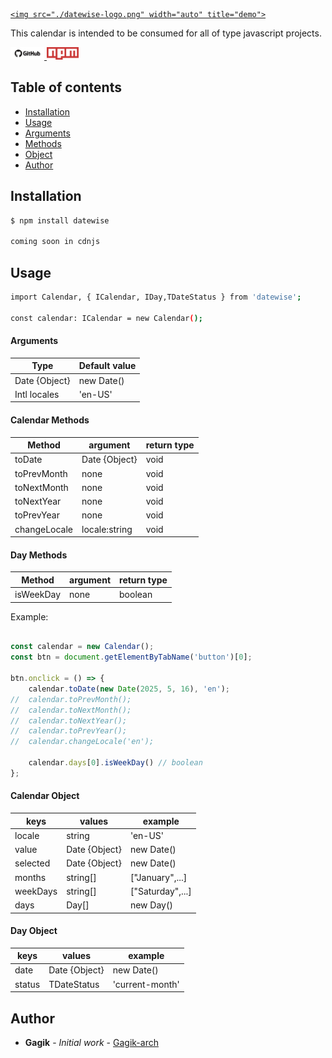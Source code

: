 <a href="https://datewise-5avj9wqig-gagikarchs-projects.vercel.app" target="_blank">

    <img src="./datewise-logo.png" width="auto" title="demo">
</a>

This calendar is intended to be consumed for all of type javascript projects.

<span>
    <a href="https://github.com/Gagik-arch/datewise" title="Build Status">
        <img src="./github-logo.png" width="auto" height="20px">
    </a>
    <a href="https://www.npmjs.com/package/datewise" title="npm version">
        <img src="./npm-logo.png" width="auto" height="20px">
    </a>
</span>

## Table of contents

-   [Installation](#installation)
-   [Usage](#usage)
-   [Arguments](#Arguments)
-   [Methods](#Methods)
-   [Object](#Object)
-   [Author](#author)

## Installation

```sh
$ npm install datewise

coming soon in cdnjs
```

## Usage

```sh
import Calendar, { ICalendar, IDay,TDateStatus } from 'datewise';

const calendar: ICalendar = new Calendar();
```

#### Arguments

| Type          | Default value                |      
| ------------- | --------------------------   |
| Date {Object} | new Date()                   |
| Intl locales  | 'en-US'                      |

#### Calendar Methods

| Method      | argument      | return type  |
| ----------- | ------------- | ------------ |
| toDate      | Date {Object} |     void     |
| toPrevMonth | none          |     void     |
| toNextMonth | none          |     void     |
| toNextYear  | none          |     void     |
| toPrevYear  | none          |     void     |
| changeLocale| locale:string |     void     |

#### Day Methods

| Method      | argument      | return type  |
| ----------- | ------------- | ------------ |
| isWeekDay   | none          |   boolean    |

Example:
```js

const calendar = new Calendar();
const btn = document.getElementByTabName('button')[0];

btn.onclick = () => {
    calendar.toDate(new Date(2025, 5, 16), 'en');
//  calendar.toPrevMonth();
//  calendar.toNextMonth();
//  calendar.toNextYear();
//  calendar.toPrevYear();
//  calendar.changeLocale('en');

    calendar.days[0].isWeekDay() // boolean
};
```

#### Calendar Object

| keys     | values        |     example      |
| -------- | ------------- |     --------     |
| locale   | string        |     'en-US'      |
| value    | Date {Object} |    new Date()    |
| selected | Date {Object} |    new Date()    |
| months   | string[]      | ["January",...]  |
| weekDays | string[]      | ["Saturday",...] |
| days     | Day[]         |     new Day()    |
 
#### Day Object

| keys     | values        |     example      |
| -------- | ------------- |     --------     |
| date     | Date {Object} |    new Date()    |
| status   | TDateStatus   | 'current-month'  |

 

## Author

-   **Gagik** - _Initial work_ - [Gagik-arch](https://github.com/Gagik-arch)
